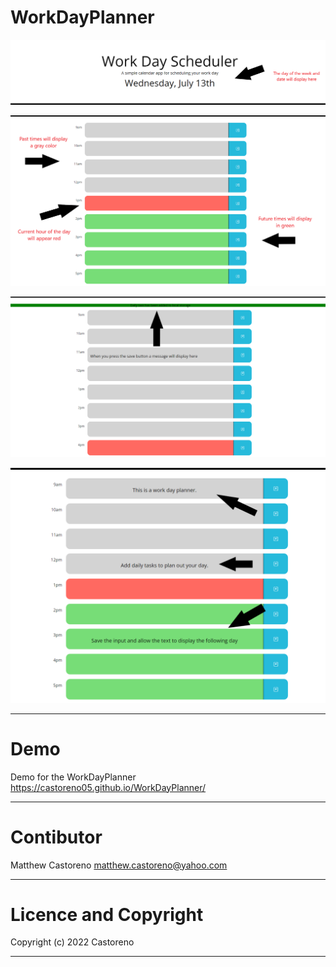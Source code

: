 # WorkDayPlanner

<!-- In this module you will interact with the WorkDayPlanned! The planner is designed save daily work tasks.

When the page loads you are met with the current date and time. Below that is where the tasks will go.

Throughout the day tasks build up making the  becomes harder to manage time efficiently -->

![WorkDayPlanner](./Images/Intro.png)

![WorkDayPlanner](./Images/Color%20Theme.png)

![WorkDayPlanner](./Images/Saving%20Message.png)

![WorkDayPlanner](./Images/Save%20Info.png)

---

# Demo 

Demo for the WorkDayPlanner https://castoreno05.github.io/WorkDayPlanner/

---


# Contibutor 

Matthew Castoreno <matthew.castoreno@yahoo.com>

---

# Licence and Copyright


Copyright (c) 2022 Castoreno

---
